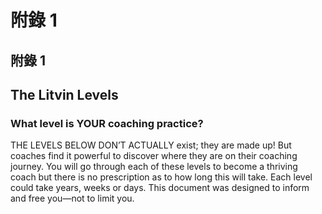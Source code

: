 # 附錄 1

## 附錄 1

## The Litvin Levels

### What level is YOUR coaching practice?

THE LEVELS BELOW DON’T ACTUALLY exist; they are made up! But coaches find it powerful to discover where they are on their coaching journey. You will go through each of these levels to become a thriving coach but there is no prescription as to how long this will take. Each level could take years, weeks or days. This document was designed to inform and free you—not to limit you.

